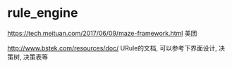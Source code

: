 # rule_engine



https://tech.meituan.com/2017/06/09/maze-framework.html  美团

http://www.bstek.com/resources/doc/   URule的文档, 可以参考下界面设计, 决策树, 决策表等
